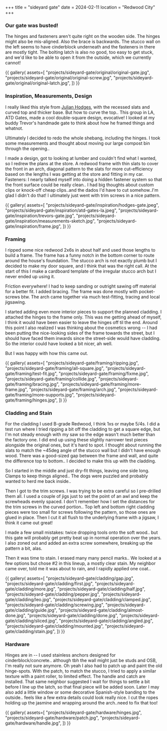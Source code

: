 +++
title = "sideyard gate"
date = 2024-02-11
location = "Redwood City"
+++

### Our gate was busted!

The hinges and fasteners aren't quite right on the wooden side.
The hinges might also be mis-aligned.
Also the brace is backwards.
The stucco wall on the left seems to have cinderblock underneath
and the fasteners in there are mostly tight.
The bolting latch is also no good, too easy to get stuck,
and we'd like to be able to open it from the outside, which we currently cannot!

{{ gallery(
  assets=[
    "projects/sideyard-gate/original/original-gate.jpg",
    "projects/sideyard-gate/original/original-screw.jpg",
    "projects/sideyard-gate/original/original-latch.jpg",
  ])
}}


### Inspiration, Measurements, Design

I really liked this style from [Julian Hodges](https://www.finehomebuilding.com/2007/07/01/in-the-golden-gates-shadow),
with the recessed slats and curved top and thicker base.
But how to curve the top..
This group in LA, ATD Gates, made a cool double-square design, evocative!
I looked at my buddy Trevor's handmade gate to think about how he framed things and whatnot.

Ultimately I decided to redo the whole shebang, including the hinges.
I took some measurements and thought about moving our large compost bin through the opening..

I made a design, got to looking at lumber and couldn't find what I wanted, so I redrew the plans at the store.
A redwood frame with thin slats to cover the front in an arch,
diagonal pattern to the slats for more cut-efficiency
based on the lengths I was getting at the store and fitting in my car.
Fasteners: I nearly talked myself into doing a hidden fastener system so that the front surface could be really clean..
I had big thoughts about custom clips or knock-off cheap clips..and the dados I'd have to cut somehow..I'm glad I didn't do that!
I ultimately just went with trim screws in a nice pattern.

{{ gallery(
  assets=[
    "projects/sideyard-gate/inspiration/hodges-gate.jpeg",
    "projects/sideyard-gate/inspiration/atd-gates-la.jpeg",
    "projects/sideyard-gate/inspiration/trevors-gate.jpg",
    "projects/sideyard-gate/inspiration/measurements-sketch.jpg",
    "projects/sideyard-gate/inspiration/frame.jpg",
  ])
}}


### Framing

I ripped some nice redwood 2x6s in about half and used those lengths to build a frame.
The frame has a funny notch in the bottom corner to route around the house's foundation.
The stucco arch is not exactly plumb but I decided to make my door square, and I think that was the right call.
At the start of this I make a cardboard template of the irregular stucco arch but I never ended up using it.

Friction everywhere! I had to keep sanding or outright sawing off material for a better fit.
I added bracing.
The frame was done mostly with pocket-screws btw.
The arch came together via much test-fitting, tracing and local jigsawing.

I started adding even more interior pieces to support the planned cladding.
I attached the hinges to the frame only.
This was me getting ahead of myself, I think it would have been easier to leave the hinges off til the end.
Around this point I also realized I was thinking about the cosmetics wrong --
I had been putting the nice-looking sides of the frame towards the street,
but I should have faced them inwards since the street-side would have cladding.
So the interior could have looked a bit nicer, ah well.

But I was happy with how this came out.

{{ gallery(
  assets=[
    "projects/sideyard-gate/framing/ripping.jpg",
    "projects/sideyard-gate/framing/all-square.jpg",
    "projects/sideyard-gate/framing/test-fit.jpg",
    "projects/sideyard-gate/framing/fixme.jpg",
    "projects/sideyard-gate/framing/collide.jpg",
    "projects/sideyard-gate/framing/bracing.jpg",
    "projects/sideyard-gate/framing/more-frame.jpg",
    "projects/sideyard-gate/framing/arch.jpg",
    "projects/sideyard-gate/framing/more-supports.jpg",
    "projects/sideyard-gate/framing/hinges.jpg",
  ])
}}


### Cladding and Stain

For the cladding I used B-grade Redwood, I think 1xs or maybe 5/4s.
I did a test run where I tried ripping a bit off the cladding to get a square edge,
but I'm not steady enough with my saw so the edge wasn't much better than the factory one.
I did end up using these slightly narrower test pieces alongside the original ones, but it's hard to spot.
I thought about running the slats to match the ~45deg angle of the stucco wall but I didn't have enough wood.
There was a good-sized gap between the frame and wall, and quite the difference top to bottom..
I decided to make this up with the cladding.

So I started in the middle and just dry-fit things, leaving one side long.
Clamps to keep things aligned..
The dogs were puzzled and probably wanted to herd me back inside..

Then I got to the trim screws. I was trying to be extra careful so I pre-drilled them all.
I used a couple of jigs just to set the point of an awl and keep the screwheads evenly spaced.
I don't remember how I set the distances for the trim screws in the curved portion..
Top left and bottom right cladding pieces were too small for screws following the pattern, so those ones are glued in place.
Then I cut it all flush to the underlying frame with a jigsaw, I think it came out great!

I made a few small mistakes: twice dropping tools onto the soft wood..
but this gate will probably get pretty beat up in normal operation over the years.
I also zoned out and added an extra screw somewhere, breaking up the pattern a bit, alas.

Then it was time to stain. I erased many many pencil marks..
We looked at a few options but chose #2 in this lineup, a mostly clear stain.
My neighbor came over, told me it was about to rain, and I rapidly applied one coat..

{{ gallery(
  assets=[
    "projects/sideyard-gate/cladding/gap.jpg",
    "projects/sideyard-gate/cladding/first.jpg",
    "projects/sideyard-gate/cladding/more.jpg",
    "projects/sideyard-gate/cladding/half.jpg",
    "projects/sideyard-gate/cladding/pepper.jpg",
    "projects/sideyard-gate/cladding/leo.jpg",
    "projects/sideyard-gate/cladding/clamped.jpg",
    "projects/sideyard-gate/cladding/screwing.jpg",
    "projects/sideyard-gate/cladding/guide.jpg",
    "projects/sideyard-gate/cladding/almost-done.jpg",
    "projects/sideyard-gate/cladding/done.jpg",
    "projects/sideyard-gate/cladding/sliced.jpg",
    "projects/sideyard-gate/cladding/angled.jpg",
    "projects/sideyard-gate/cladding/mounted.jpg",
    "projects/sideyard-gate/cladding/stain.jpg",
  ])
}}


### Hardware

Hinges are in -- I used stainless anchors designed for cinderblock/concrete..
although tbh the wall might just be studs and OSB, I'm really not sure anymore.
Oh yeah I also had to patch up and paint the old hinge-spots.
With the patch, to match the stucco, I tried to apply a similar texture with a paint roller, to limited effect.
The handle and catch are installed.
That same neighbor suggested I wait for things to settle a bit before I line up the latch,
so that final piece will be added soon.
Later I may also add a little window or some decorative Spanish-style banding to the outside..
feels like a few extra details could look really nice.
I cut the ropes holding up the jasmine and wrapping around the arch..need to fix that too!

{{ gallery(
  assets=[
    "projects/sideyard-gate/hardware/hinges.jpg",
    "projects/sideyard-gate/hardware/patch.jpg",
    "projects/sideyard-gate/hardware/handle.jpg",
  ])
}}
